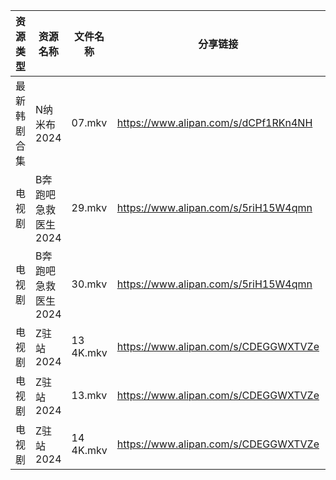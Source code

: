 | 资源类型   | 资源名称         | 文件名称      | 分享链接                                 | 更新时间                |
| ------ | ------------ | --------- | ------------------------------------ | ------------------- |
| 最新韩剧合集 | N纳米布2024     | 07.mkv    | https://www.alipan.com/s/dCPf1RKn4NH | 2025-01-14 00:06:07 |
| 电视剧    | B奔跑吧急救医生2024 | 29.mkv    | https://www.alipan.com/s/5riH15W4qmn | 2025-01-14 00:05:04 |
| 电视剧    | B奔跑吧急救医生2024 | 30.mkv    | https://www.alipan.com/s/5riH15W4qmn | 2025-01-14 00:05:04 |
| 电视剧    | Z驻站2024      | 13 4K.mkv | https://www.alipan.com/s/CDEGGWXTVZe | 2025-01-14 00:06:48 |
| 电视剧    | Z驻站2024      | 13.mkv    | https://www.alipan.com/s/CDEGGWXTVZe | 2025-01-14 00:06:47 |
| 电视剧    | Z驻站2024      | 14 4K.mkv | https://www.alipan.com/s/CDEGGWXTVZe | 2025-01-14 00:06:47 |
